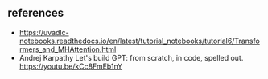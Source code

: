 ## references 

- https://uvadlc-notebooks.readthedocs.io/en/latest/tutorial_notebooks/tutorial6/Transformers_and_MHAttention.html
- Andrej Karpathy Let's build GPT: from scratch, in code, spelled out. https://youtu.be/kCc8FmEb1nY